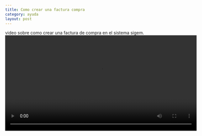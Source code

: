 ```yaml
---
title: Como crear una factura compra
category: ayuda
layout: post
---
```



video sobre como crear una factura de compra en el sistema sigem.
<video controls width="620">
  <source src="https://drive.google.com/file/d/13LfNhIDSmeNLps9GT2rD1ArG9k50-TVx/view" type='video/mp4'>
</video>
